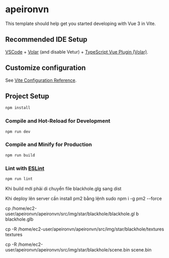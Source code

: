 # apeironvn

This template should help get you started developing with Vue 3 in Vite.

## Recommended IDE Setup

[VSCode](https://code.visualstudio.com/) + [Volar](https://marketplace.visualstudio.com/items?itemName=johnsoncodehk.volar) (and disable Vetur) + [TypeScript Vue Plugin (Volar)](https://marketplace.visualstudio.com/items?itemName=johnsoncodehk.vscode-typescript-vue-plugin).

## Customize configuration

See [Vite Configuration Reference](https://vitejs.dev/config/).

## Project Setup

```sh
npm install
```

### Compile and Hot-Reload for Development

```sh
npm run dev
```

### Compile and Minify for Production

```sh
npm run build
```

### Lint with [ESLint](https://eslint.org/)

```sh
npm run lint
```

Khi build mới phải di chuyển file blackhole.glg sang dist

Khi deploy lên server cần install pm2 bằng lệnh sudo npm i -g pm2 --force

cp /home/ec2-user/apeironvn/apeironvn/src/img/star/blackhole/blackhole.gl
b blackhole.glb

cp -R /home/ec2-user/apeironvn/apeironvn/src/img/star/blackhole/textures
textures

cp -R /home/ec2-user/apeironvn/apeironvn/src/img/star/blackhole/scene.bin scene.bin
